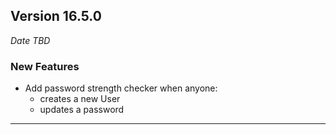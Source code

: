 
## Version 16.5.0
_Date TBD_

### New Features
* Add password strength checker when anyone:
  * creates a new User
  * updates a password

---
